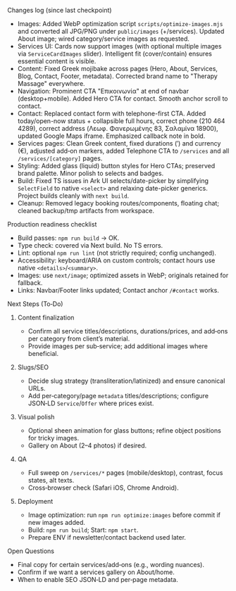 ﻿Changes log (since last checkpoint)

- Images: Added WebP optimization script `scripts/optimize-images.mjs` and converted all JPG/PNG under `public/images` (+/services). Updated About image; wired category/service images as requested.
- Services UI: Cards now support images (with optional multiple images via `ServiceCardImages` slider). Intelligent fit (cover/contain) ensures essential content is visible.
- Content: Fixed Greek mojibake across pages (Hero, About, Services, Blog, Contact, Footer, metadata). Corrected brand name to "Therapy Massage" everywhere.
- Navigation: Prominent CTA "Επικοινωνία" at end of navbar (desktop+mobile). Added Hero CTA for contact. Smooth anchor scroll to contact.
- Contact: Replaced contact form with telephone-first CTA. Added today/open-now status + collapsible full hours, correct phone (210 464 4289), correct address (Λεωφ. Φανερωμένης 83, Σαλαμίνα 18900), updated Google Maps iframe. Emphasized callback note in bold.
- Services pages: Clean Greek content, fixed durations (′) and currency (€), adjusted add‑on markers, added Telephone CTA to `/services` and all `/services/[category]` pages.
- Styling: Added glass (liquid) button styles for Hero CTAs; preserved brand palette. Minor polish to selects and badges.
- Build: Fixed TS issues in Ark UI selects/date-picker by simplifying `SelectField` to native `<select>` and relaxing date-picker generics. Project builds cleanly with `next build`.
- Cleanup: Removed legacy booking routes/components, floating chat; cleaned backup/tmp artifacts from workspace.

Production readiness checklist

- Build passes: `npm run build` → OK.
- Type check: covered via Next build. No TS errors.
- Lint: optional `npm run lint` (not strictly required; config unchanged).
- Accessibility: keyboard/ARIA on custom controls; contact hours use native `<details>`/`<summary>`.
- Images: use `next/image`; optimized assets in WebP; originals retained for fallback.
- Links: Navbar/Footer links updated; Contact anchor `/#contact` works.

Next Steps (To‑Do)

1) Content finalization
   - Confirm all service titles/descriptions, durations/prices, and add‑ons per category from client’s material.
   - Provide images per sub‑service; add additional images where beneficial.

2) Slugs/SEO
   - Decide slug strategy (transliteration/latinized) and ensure canonical URLs.
   - Add per‑category/page `metadata` titles/descriptions; configure JSON‑LD `Service`/`Offer` where prices exist.

3) Visual polish
   - Optional sheen animation for glass buttons; refine object positions for tricky images.
   - Gallery on About (2–4 photos) if desired.

4) QA
   - Full sweep on `/services/*` pages (mobile/desktop), contrast, focus states, alt texts.
   - Cross‑browser check (Safari iOS, Chrome Android).

5) Deployment
   - Image optimization: run `npm run optimize:images` before commit if new images added.
   - Build: `npm run build`; Start: `npm start`.
   - Prepare ENV if newsletter/contact backend used later.

Open Questions

- Final copy for certain services/add‑ons (e.g., wording nuances).
- Confirm if we want a services gallery on About/home.
- When to enable SEO JSON‑LD and per‑page metadata.

